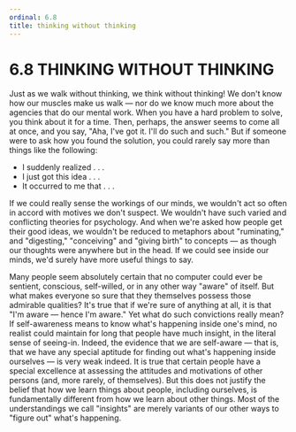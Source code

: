 ```yaml
---
ordinal: 6.8
title: thinking without thinking
---
```


# 6.8 THINKING WITHOUT THINKING

Just as we walk without thinking, we think without thinking! We don't know how our muscles make us walk &mdash; nor do we know much more about the agencies that do our mental work. When you have a hard problem to solve, you think about it for a time. Then, perhaps, the answer seems to come all at once, and you say, "Aha, I've got it. I'll do such and such." But if someone were to ask how you found the solution, you could rarely say more than things like the following:

<ul> <li>I suddenly realized . . .</li> <li>I just got this idea . . .</li> <li>It occurred to me that . . .</li></ul>
If we could really sense the workings of our minds, we wouldn't act so often in accord with motives we don't suspect. We wouldn't have such varied and conflicting theories for psychology. And when we're asked how people get their good ideas, we wouldn't be reduced to metaphors about "ruminating," and "digesting," "conceiving" and "giving birth" to concepts &mdash; as though our thoughts were anywhere but in the head. If we could see inside our minds, we'd surely have more useful things to say.

Many people seem absolutely certain that no computer could ever be sentient, conscious, self-willed, or in any other way "aware" of itself. But what makes everyone so sure that they themselves possess those admirable qualities? It's true that if we're sure of anything at all, it is that "I'm aware &mdash; hence I'm aware." Yet what do such convictions really mean? If self-awareness means to know what's happening inside one's mind, no realist could maintain for long that people have much insight, in the literal sense of seeing-in. Indeed, the evidence that we are self-aware &mdash; that is, that we have any special aptitude for finding out what's happening inside ourselves &mdash; is very weak indeed. It is true that certain people have a special excellence at assessing the attitudes and motivations of other persons (and, more rarely, of themselves). But this does not justify the belief that how we learn things about people, including ourselves, is fundamentally different from how we learn about other things. Most of the understandings we call "insights" are merely variants of our other ways to "figure out" what's happening.
